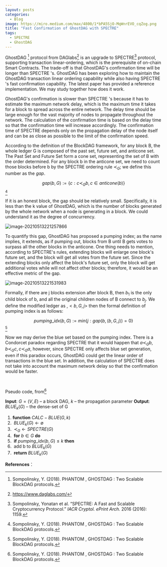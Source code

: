 ```yaml
---
layout: posts
categories:
  - Blog
image: https://miro.medium.com/max/4800/1*bPA5SjO-MqWnrEVO_cqZog.png
title: "Fast Confirmation of GhostDAG with SPECTRE"
tags:
  - SPECTRE
  - GhostDAG
---
```



GhostDAG [^1] protocol from DAGlabs[^3] is an upgrade to SPECTRE[^2] protocol, supporting transaction linear-ordering, which is the prerequisite of on-chain Smart Contracts. The trade-off is that GhostDAG's confirmation time will be longer than SPECTRE 's. GhostDAG has been exploring how to maintain the GhostDAG transaction linear ordering capability while also having SPECTRE 's fast confirmation capability. The latest paper has provided a reference implementation. We may study together how does it work.

GhostDAG's confirmation is slower than SPECTRE 's because it has to estimate the maximum network delay, which is the maximum time it takes for a block to spread across the entire network. The delay time should be large enough for the vast majority of nodes to propagate throughout the network. The calculation of the confirmation time is based on the delay time so that the confirmation time will increase accordingly. The confirmation time of SPECTRE depends only on the propagation delay of the node itself and can be as close as possible to the limit of the confirmation speed.

According to the definition of the BlockDAG framework, for any block B, the whole ledger G is composed of the past set, future set, and anticone set. The Past Set and Future Set form a cone set, representing the set of B with the order determined. For any block b in the anticone set, we need to count those blocks before b by the SPECTRE ordering rule $\prec_G$; we define this number as the $gap$.

$$ gap (b,G) := \{c : c ≺_G b, c \in anticone(b) \} $$[^1]

If it is an honest block, the gap should be relatively small. Specifically, it is less than the k value of GhostDAG, which is the number of blocks generated by the whole network when a node is generating in a block. We could understand it as the degree of concurrency.

![image-20210513221257866](https://miro.medium.com/max/4800/1*0eT8dxIRdlhQBGz3X5AU_Q.png)

To quantify this gap, GhostDAG has proposed a pumping index; as the name implies, it extends, as if pumping out, blocks from B until B gets votes to surpass all the other blocks in the anticone. One thing needs to mention, according to SPECTRE's rules, extending blocks will enlarge one block's future set, and the block will get all votes from the future set. Since the extending blocks only affect the block's future set, only the block will get additional votes while will not affect other blocks; therefore, it would be an effective metric of the gap.

![image-20210513221531983](https://miro.medium.com/max/1400/1*bPA5SjO-MqWnrEVO_cqZog.png)

Formally, if there are j blocks extension after block B, then $b_1$ is the only child block of b, and all the original children nodes of B connect to $b_j$. We define the modified ledger as ,$<b,G,j>$ then the formal definition of pumping index is as follows:

$$pumping\_idx(b,G) := min \{ j : gap(b, ⟨b,G, j⟩) = 0\}$$[^1]

Now we may derive the blue set based on the pumping index. There is a Condorcet paradox regarding SPECTRE that it would happen that $a ≺_G b, b ≺_G c, c ≺_G a$, however, since SPECTRE only affects blue set generation, even if this paradox occurs, GhostDAG could get the linear order of transactions in the blue set. In addition, the calculation of SPECTRE does not take into account the maximum network delay so that the confirmation would be faster. 

​	

Pseudo code, from[^1]

**Input**:  $G = (V, E)$ – a block DAG, $k$ – the propagation parameter
**Output**:  $BLUE_k(G)$ – the dense-set of G 

1. **function** $CALC-BLUE(G,k)$
2.   ​	$BLUE_k(G)←∅$
3.   ​	$≺_G ← SPECTRE(G)$
4.   ​	**for**  $b∈G$ **do**
5. ​    	**if** $pumping\_idx(b,G) ≤ k$ **then**
6. ​       	add b to $BLUE_k (G)$
7. ​	**return**  $BLUE_k(G)$



**References**：

[^1]: Sompolinsky, Y. (2018). PHANTOM , GHOSTDAG : Two Scalable BlockDAG protocols.
[^2]:  Sompolinsky, Yonatan et al. “SPECTRE: A Fast and Scalable Cryptocurrency Protocol.” *IACR Cryptol. ePrint Arch.* 2016 (2016): 1159.
[^3]:  https://www.daglabs.com/